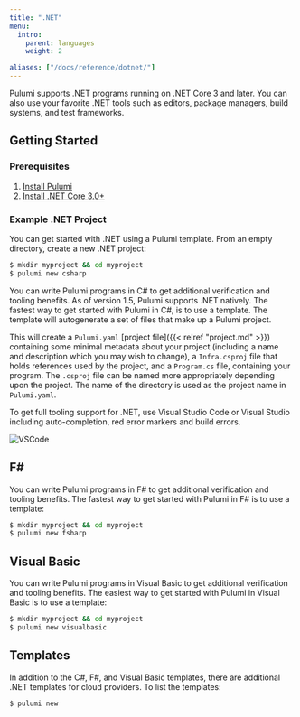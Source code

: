 ```yaml
---
title: ".NET"
menu:
  intro:
    parent: languages
    weight: 2

aliases: ["/docs/reference/dotnet/"]
---
```


Pulumi supports .NET programs running on .NET Core 3 and later. You can also use your favorite .NET tools such as editors, package managers, build systems, and test frameworks.

## Getting Started

### Prerequisites

1. [Install Pulumi](https://www.pulumi.com/docs/get-started/install/)
1. [Install .NET Core 3.0+](https://dotnet.microsoft.com/download)

### Example .NET Project

You can get started with .NET using a Pulumi template. From an empty directory, create a new .NET project:

   ```bash
  $ mkdir myproject && cd myproject
  $ pulumi new csharp
  ```

You can write Pulumi programs in C# to get additional verification and tooling benefits. As of version 1.5, Pulumi supports .NET natively. The fastest way to get started with Pulumi in C#, is to use a template. The template will autogenerate a set of files that make up a Pulumi project.

This will create a `Pulumi.yaml` [project file]({{< relref "project.md" >}}) containing some minimal metadata about your project (including a name and description which you may wish to change), a `Infra.csproj` file that holds references used by the project, and a `Program.cs` file, containing your program. The `.csproj` file can be named more appropriately depending upon the project. The name of the directory is used as the project name in `Pulumi.yaml`.

To get full tooling support for .NET, use Visual Studio Code or Visual Studio including auto-completion, red error markers and build errors.

![VSCode](/images/docs/quickstart/vscode-.net.png)

## F\#

You can write Pulumi programs in F# to get additional verification and tooling benefits. The fastest way to get started with Pulumi in F# is to use a template:

  ```bash
  $ mkdir myproject && cd myproject
  $ pulumi new fsharp
  ```

## Visual Basic

You can write Pulumi programs in Visual Basic to get additional verification and tooling benefits. The easiest way to get started with Pulumi in Visual Basic is to use a template:

  ```bash
  $ mkdir myproject && cd myproject
  $ pulumi new visualbasic
  ```

## Templates

In addition to the C#, F#, and Visual Basic templates, there are additional .NET templates for cloud providers. To list the templates:

  ```bash
  $ pulumi new
  ```
